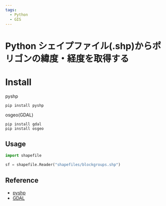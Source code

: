 ```yaml
---
tags:
  - Python
  - GIS
---
```


# Python シェイプファイル(.shp)からポリゴンの緯度・経度を取得する

# Install


pyshp
```
pip install pyshp
```

osgeo(GDAL)
```
pip install gdal
pip install osgeo
```

## Usage

```python
import shapefile

sf = shapefile.Reader("shapefiles/blockgroups.shp")

```


## Reference
* [pyshp](https://pypi.org/project/pyshp/)
* [GDAL](https://gdal.org/index.html)

